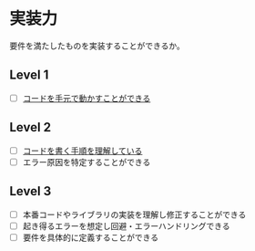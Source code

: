 # 実装力

要件を満たしたものを実装することができるか。

## Level 1

- [ ] [コードを手元で動かすことができる](RUN_CODE.md)

## Level 2

- [ ] [コードを書く手順を理解している](WRITE_CODE.md)
- [ ] エラー原因を特定することができる

## Level 3

- [ ] 本番コードやライブラリの実装を理解し修正することができる
- [ ] 起き得るエラーを想定し回避・エラーハンドリングできる
- [ ] 要件を具体的に定義することができる
